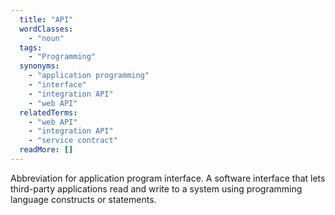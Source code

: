 ```yaml
---
  title: "API"
  wordClasses: 
    - "noun"
  tags: 
    - "Programming"
  synonyms: 
    - "application programming"
    - "interface"
    - "integration API"
    - "web API"
  relatedTerms: 
    - "web API"
    - "integration API"
    - "service contract"
  readMore: []
---
```

Abbreviation for application program interface. A software interface that lets third-party applications read and write to a system using programming language constructs or statements.
